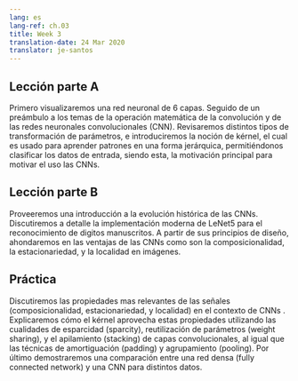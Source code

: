 ```yaml
---
lang: es
lang-ref: ch.03
title: Week 3
translation-date: 24 Mar 2020
translator: je-santos
---
```


<!--
## Lecture part A

We first see a visualization of a 6-layer neural network. Next we begin with the topic of Convolutions and Convolution Neural Networks (CNN). We review several types of parameter transformations in the context of CNNs and introduce the idea of a kernel, which is used to learn features in a hierarchical manner. Thereby allowing us to classify our input data which is the basic idea motivating the use of CNNs.
-->
## Lección parte A

Primero visualizaremos una red neuronal de 6 capas. Seguido de un preámbulo a los temas de la operación matemática de la convolución y de las redes neuronales convolucionales (CNN). Revisaremos distintos tipos de transformación de parámetros, e introduciremos la noción de kérnel, el cual es usado para aprender patrones en una forma jerárquica, permitiéndonos clasificar los datos de entrada, siendo esta, la motivación principal para motivar el uso las CNNs.

<!--
## Lecture part B

We give an introduction on how CNNs have evolved over time. We discuss in detail different CNN architectures, including a modern implementation of LeNet5 to exemplify the task of digit recognition on the MNIST dataset. Based on its design principles, we expand on the advantages of CNNs which allows us to exploit the compositionality, stationarity, and locality features of natural images.
-->

## Lección parte B


Proveeremos una introducción a la evolución histórica de las CNNs. Discutiremos a detalle  la implementación moderna de LeNet5 para el reconocimiento de digitos manuscritos. A partir de sus principios de diseño, ahondaremos en las ventajas de las CNNs como son la composicionalidad, la estacionariedad, y la localidad en imágenes.


<!--
## Practicum

Properties of natural signals that are most relevant to CNNs are discussed in more detail, namely: Locality, Stationarity, and Compositionality. We explore precisely how a kernel exploits these features through sparsity, weight sharing and the stacking of layers, as well as motivate the concepts of padding and pooling. Finally, a performance comparison between FCN and CNN was done for different data modalities.
-->

## Práctica

 Discutiremos las propiedades mas relevantes de las señales (composicionalidad, estacionariedad, y localidad) en el contexto de CNNs . Explicaremos cómo el kérnel aprovecha estas propiedades utilizando las cualidades de esparcidad (sparcity), reutilización de parámetros (weight sharing), y el apilamiento (stacking) de capas convolucionales, al igual que las técnicas de amortiguación (padding) y  agrupamiento (pooling). Por último demostraremos una comparación entre una red densa (fully connected network) y una CNN para distintos datos.
